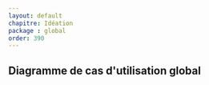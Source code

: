 ```yaml
---
layout: default
chapitre: Idéation
package : global
order: 390
---
```


## Diagramme de cas d'utilisation global

